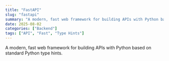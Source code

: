 ```yaml
---
title: "FastAPI"
slug: "fastapi"
summary: "A modern, fast web framework for building APIs with Python based on standard Python type hints."
date: 2025-08-02
categories: ["Backend"]
tags: ["API", "Fast", "Type Hints"]
---
```


A modern, fast web framework for building APIs with Python based on standard Python type hints.
